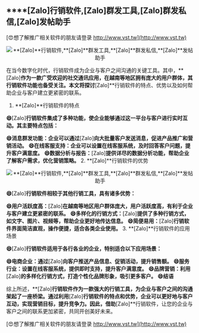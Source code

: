 ## ****[Zalo]**行销软件,**[Zalo]**群发工具,**[Zalo]**群发私信,**[Zalo]**发帖助手**

[😍想了解推广相关软件的朋友请登录 http://www.vst.tw](http://www.vst.tw)

 <center><img src="https://vst.tw/MP4/tuiguang/png/7.png" alt="**[Zalo]**行销软件,**[Zalo]**群发工具,**[Zalo]**群发私信,**[Zalo]**发帖助手"></center>

在当今数字化时代，行销软件成为企业与客户之间沟通的关键工具。其中，**[Zalo]**作为一款广受欢迎的社交通讯应用，在越南等地区拥有庞大的用户群体，其行销软件功能也备受关注。本文将探讨**[Zalo]**行销软件的特点、优势以及如何帮助企业与客户建立更紧密的联系。

1. **[Zalo]**行销软件的特点

**😄**[Zalo]**行销软件集成了多种功能，使企业能够通过这一平台与客户进行实时互动。其主要特点包括：**

**😄消息群发功能：企业可以通过**[Zalo]**向大批量客户发送消息，促进产品推广和营销活动。**
**😄在线客服支持：企业可以设置在线客服系统，及时回答客户问题，提升客户满意度。**
**😄数据分析与报告：**[Zalo]**提供详尽的数据分析功能，帮助企业了解客户需求，优化营销策略。**
2. **[Zalo]**行销软件的优势

 <center><img src="https://vst.tw/MP4/tuiguang/png/4.png" alt="**[Zalo]**行销软件,**[Zalo]**群发工具,**[Zalo]**群发私信,**[Zalo]**发帖助手"></center>

**😄**[Zalo]**行销软件相较于其他行销工具，具有诸多优势：**

**😄用户活跃度高：**[Zalo]**在越南等地区用户群体庞大，用户活跃度高，有利于企业与客户建立更紧密的联系。**
**😄多样化的行销方式：**[Zalo]**提供了多种行销方式，如文字、图片、视频等，帮助企业更好地传达信息。**
**😄简便易用：**[Zalo]**行销软件界面简洁直观，操作便捷，适合各类企业使用。**
3. **[Zalo]**行销软件的应用场景

**😄**[Zalo]**行销软件适用于各行各业的企业，特别适合以下应用场景：**

**😄电商企业：通过**[Zalo]**向客户推送产品信息、促销活动，提升销售额。**
**😄服务行业：设置在线客服系统，提供即时支持，提升客户满意度。**
**😄品牌营销：利用**[Zalo]**的多样化行销方式，打造个性化品牌形象，吸引更多客户。**
**😄结语**

综上所述，**[Zalo]**行销软件作为一款强大的行销工具，为企业与客户之间的沟通架起了一座桥梁。通过利用**[Zalo]**行销软件的特点和优势，企业可以更好地与客户互动，实现营销目标，提升竞争力。因此，借助**[Zalo]**行销软件，让您的企业与客户之间的联系更加紧密，共同开创美好未来。

[😍想了解推广相关软件的朋友请登录 http://www.vst.tw](http://www.vst.tw)



